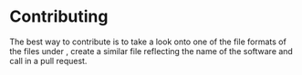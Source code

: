 # Contributing

The best way to contribute is to take a look onto one of the file formats of the files under [](/_lottunnels/Binaries/code-installed.md), create a similar file reflecting the name of the software and call in a pull request.